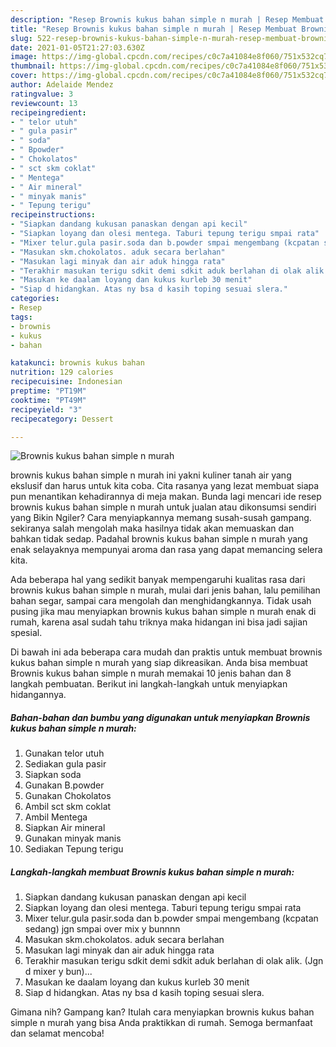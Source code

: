 ```yaml
---
description: "Resep Brownis kukus bahan simple n murah | Resep Membuat Brownis kukus bahan simple n murah Yang Lezat"
title: "Resep Brownis kukus bahan simple n murah | Resep Membuat Brownis kukus bahan simple n murah Yang Lezat"
slug: 522-resep-brownis-kukus-bahan-simple-n-murah-resep-membuat-brownis-kukus-bahan-simple-n-murah-yang-lezat
date: 2021-01-05T21:27:03.630Z
image: https://img-global.cpcdn.com/recipes/c0c7a41084e8f060/751x532cq70/brownis-kukus-bahan-simple-n-murah-foto-resep-utama.jpg
thumbnail: https://img-global.cpcdn.com/recipes/c0c7a41084e8f060/751x532cq70/brownis-kukus-bahan-simple-n-murah-foto-resep-utama.jpg
cover: https://img-global.cpcdn.com/recipes/c0c7a41084e8f060/751x532cq70/brownis-kukus-bahan-simple-n-murah-foto-resep-utama.jpg
author: Adelaide Mendez
ratingvalue: 3
reviewcount: 13
recipeingredient:
- " telor utuh"
- " gula pasir"
- " soda"
- " Bpowder"
- " Chokolatos"
- " sct skm coklat"
- " Mentega"
- " Air mineral"
- " minyak manis"
- " Tepung terigu"
recipeinstructions:
- "Siapkan dandang kukusan panaskan dengan api kecil"
- "Siapkan loyang dan olesi mentega. Taburi tepung terigu smpai rata"
- "Mixer telur.gula pasir.soda dan b.powder smpai mengembang (kcpatan sedang) jgn smpai over mix y bunnnn"
- "Masukan skm.chokolatos. aduk secara berlahan"
- "Masukan lagi minyak dan air aduk hingga rata"
- "Terakhir masukan terigu sdkit demi sdkit aduk berlahan di olak alik. (Jgn d mixer y bun)..."
- "Masukan ke daalam loyang dan kukus kurleb 30 menit"
- "Siap d hidangkan. Atas ny bsa d kasih toping sesuai slera."
categories:
- Resep
tags:
- brownis
- kukus
- bahan

katakunci: brownis kukus bahan 
nutrition: 129 calories
recipecuisine: Indonesian
preptime: "PT19M"
cooktime: "PT49M"
recipeyield: "3"
recipecategory: Dessert

---
```



![Brownis kukus bahan simple n murah](https://img-global.cpcdn.com/recipes/c0c7a41084e8f060/751x532cq70/brownis-kukus-bahan-simple-n-murah-foto-resep-utama.jpg)


brownis kukus bahan simple n murah ini yakni kuliner tanah air yang ekslusif dan harus untuk kita coba. Cita rasanya yang lezat membuat siapa pun menantikan kehadirannya di meja makan.
Bunda lagi mencari ide resep brownis kukus bahan simple n murah untuk jualan atau dikonsumsi sendiri yang Bikin Ngiler? Cara menyiapkannya memang susah-susah gampang. sekiranya salah mengolah maka hasilnya tidak akan memuaskan dan bahkan tidak sedap. Padahal brownis kukus bahan simple n murah yang enak selayaknya mempunyai aroma dan rasa yang dapat memancing selera kita.

Ada beberapa hal yang sedikit banyak mempengaruhi kualitas rasa dari brownis kukus bahan simple n murah, mulai dari jenis bahan, lalu pemilihan bahan segar, sampai cara mengolah dan menghidangkannya. Tidak usah pusing jika mau menyiapkan brownis kukus bahan simple n murah enak di rumah, karena asal sudah tahu triknya maka hidangan ini bisa jadi sajian spesial.




Di bawah ini ada beberapa cara mudah dan praktis untuk membuat brownis kukus bahan simple n murah yang siap dikreasikan. Anda bisa membuat Brownis kukus bahan simple n murah memakai 10 jenis bahan dan 8 langkah pembuatan. Berikut ini langkah-langkah untuk menyiapkan hidangannya.

<!--inarticleads1-->

##### Bahan-bahan dan bumbu yang digunakan untuk menyiapkan Brownis kukus bahan simple n murah:

1. Gunakan  telor utuh
1. Sediakan  gula pasir
1. Siapkan  soda
1. Gunakan  B.powder
1. Gunakan  Chokolatos
1. Ambil  sct skm coklat
1. Ambil  Mentega
1. Siapkan  Air mineral
1. Gunakan  minyak manis
1. Sediakan  Tepung terigu




<!--inarticleads2-->

##### Langkah-langkah membuat Brownis kukus bahan simple n murah:

1. Siapkan dandang kukusan panaskan dengan api kecil
1. Siapkan loyang dan olesi mentega. Taburi tepung terigu smpai rata
1. Mixer telur.gula pasir.soda dan b.powder smpai mengembang (kcpatan sedang) jgn smpai over mix y bunnnn
1. Masukan skm.chokolatos. aduk secara berlahan
1. Masukan lagi minyak dan air aduk hingga rata
1. Terakhir masukan terigu sdkit demi sdkit aduk berlahan di olak alik. (Jgn d mixer y bun)...
1. Masukan ke daalam loyang dan kukus kurleb 30 menit
1. Siap d hidangkan. Atas ny bsa d kasih toping sesuai slera.




Gimana nih? Gampang kan? Itulah cara menyiapkan brownis kukus bahan simple n murah yang bisa Anda praktikkan di rumah. Semoga bermanfaat dan selamat mencoba!
